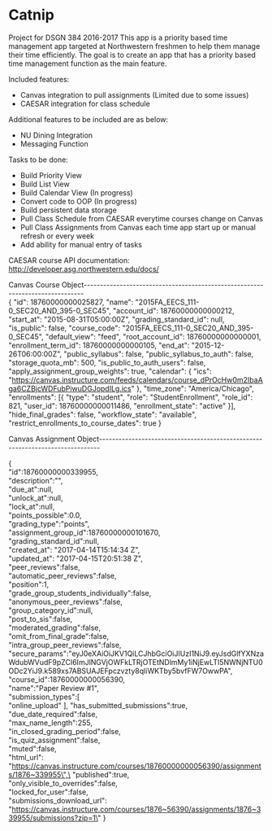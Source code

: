 # Catnip
Project for DSGN 384 2016-2017
This app is a priority based time management app targeted at Northwestern freshmen to help them manage their time efficiently.
The goal is to create an app that has a priority based time management function as the main feature.

Included features:
  - Canvas integration to pull assignments (Limited due to some issues)
  - CAESAR integration for class schedule

Additional features to be included are as below:
  - NU Dining Integration
  - Messaging Function

Tasks to be done:
  - Build Priority View
  - Build List View
  - Build Calendar View (In progress)
  - Convert code to OOP (In progress)
  - Build persistent data storage
  - Pull Class Schedule from CAESAR everytime courses change on Canvas
  - Pull Class Assignments from Canvas each time app start up or manual refresh or every week
  - Add ability for manual entry of tasks
  
  
  
  
  
  CAESAR course API documentation: http://developer.asg.northwestern.edu/docs/

Canvas Course Object------------------------------------------------------------------------------    
 {
	"id": 18760000000025827,
	"name": "2015FA_EECS_111-0_SEC20_AND_395-0_SEC45",
	"account_id": 18760000000000212,
	"start_at": "2015-08-31T05:00:00Z",
	"grading_standard_id": null,
	"is_public": false,
	"course_code": "2015FA_EECS_111-0_SEC20_AND_395-0_SEC45",
	"default_view": "feed",
	"root_account_id": 18760000000000001,
	"enrollment_term_id": 18760000000000105,
	"end_at": "2015-12-26T06:00:00Z",
	"public_syllabus": false,
	"public_syllabus_to_auth": false,
	"storage_quota_mb": 500,
	"is_public_to_auth_users": false,
	"apply_assignment_group_weights": true,
	"calendar": {
		"ics": "https://canvas.instructure.com/feeds/calendars/course_dPrOcHw0m2IbaAga6CZBjcWDFubPiwuDGJopdILg.ics"
	},
	"time_zone": "America/Chicago",
	"enrollments": [{
		"type": "student",
		"role": "StudentEnrollment",
		"role_id": 821,
		"user_id": 18760000000011486,
		"enrollment_state": "active"
	}],
	"hide_final_grades": false,
	"workflow_state": "available",
	"restrict_enrollments_to_course_dates": true
}

Canvas Assignment Object------------------------------------------------------------------------------

  {\
  	"id\":18760000000339955,\
  	"description\":\"\",\
  	"due_at\":null,\
  	"unlock_at\":null,\
  	"lock_at\":null,\
  	"points_possible\":0.0,\
  	"grading_type\":\"points\",\
  	"assignment_group_id\":18760000000101670,\
  	"grading_standard_id\":null,\
  	"created_at\":      \"2017-04-14T15:14:34      Z\",\
  	"updated_at\":      \"2017-04-15T20:51:38      Z\",\
  	"peer_reviews\":false,\
  	"automatic_peer_reviews\":false,\
  	"position\":1,\
  	"grade_group_students_individually\":false,\
  	"anonymous_peer_reviews\":false,\
  	"group_category_id\":null,\
  	"post_to_sis\":false,\
  	"moderated_grading\":false,\
  	"omit_from_final_grade\":false,\
  	"intra_group_peer_reviews\":false,\
  	"secure_params\":\"eyJ0eXAiOiJKV1QiLCJhbGciOiJIUzI1NiJ9.eyJsdGlfYXNzaWdubWVudF9pZCI6ImJlNGVjOWFkLTRjOTEtNDlmMy1iNjEwLTI5NWNjNTU0ODc2YiJ9.k589xs7ABSUAJEFpczvzty8qIiWKTby5bvfFW7OwwPA\",\
  	"course_id\":18760000000056390,\
  	"name\":\"Paper Review #1\",\
  	"submission_types\":[  \
  	"online_upload\"
  ], \"has_submitted_submissions\":true,\
  "due_date_required\":false,\
  "max_name_length\":255,\
  "in_closed_grading_period\":false,\
  "is_quiz_assignment\":false,\
  "muted\":false,\
  "html_url\":      \"https://canvas.instructure.com/courses/18760000000056390/assignments/1876~339955\",\
  "published\":true,\
  "only_visible_to_overrides\":false,\
  "locked_for_user\":false,\
  "submissions_download_url\":      \"https://canvas.instructure.com/courses/1876~56390/assignments/1876~339955/submissions?zip=1\"
  }


